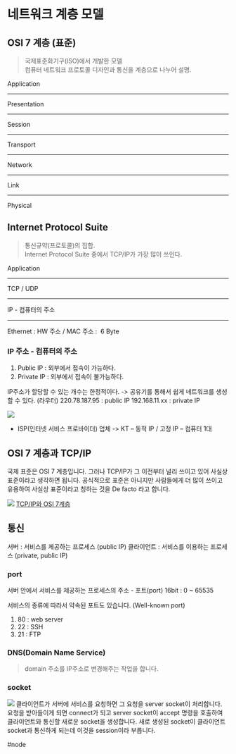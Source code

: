 # 네트워크 계층 모델
## OSI 7 계층 (표준)
> 국제표준화기구(ISO)에서 개발한 모델  
> 컴퓨터 네트워크 프로토콜 디자인과 통신을 계층으로 나누어 설명.  
   
Application	
- - - -
Presentation
- - - -
Session
- - - -
Transport    
- - - -
Network      
- - - -
Link 
- - - -
Physical     

## Internet Protocol Suite 
> 통신규약(프로토콜)의 집합.  
>  Internet Protocol Suite 중에서 TCP/IP가 가장 많이 쓰인다.  


 Application
- - - -
TCP / UDP
- - - -
IP - 컴퓨터의 주소
- - - -
Ethernet : HW 주소 / MAC 주소 :  6 Byte

### IP 주소 - 컴퓨터의 주소
1. Public IP :  외부에서 접속이 가능하다.
2. Private IP : 외부에서 접속이 불가능하다.

IP주소가 할당할 수 있는 개수는 한정적이다.
-> 공유기를 통해서 쉽게 네트워크를 생성할 수 있다. (라우터)
220.78.187.95 : public IP
192.168.11.xx : private IP

![](protocol-model/%E1%84%89%E1%85%B3%E1%84%8F%E1%85%B3%E1%84%85%E1%85%B5%E1%86%AB%E1%84%89%E1%85%A3%E1%86%BA%202018-10-08%20%E1%84%8B%E1%85%A9%E1%84%92%E1%85%AE%202.50.10.png)

* ISP(인터넷 서비스 프로바이더) 업체
->  KT – 동적 IP / 고정 IP – 컴퓨터 1대 

## OSI 7 계층과 TCP/IP
국제 표준은 OSI 7 계층입니다.
그러나 TCP/IP가 그 이전부터 널리 쓰이고 있어 사실상 표준이라고 생각하면 됩니다.
공식적으로 표준은 아니지만 사람들에게 더 많이 쓰이고 유용하여 사실상 표준이라고 칭하는 것을 De facto 라고 합니다.

![](protocol-model/BE541BD6-1338-4B35-8D8E-4E359FC0C320.png)
[TCP/IP와 OSI 7계층](https://www.google.co.kr/url?sa=i&rct=j&q=&esrc=s&source=images&cd=&ved=2ahUKEwjv5Oi6kfbdAhULWrwKHfxtCcMQjRx6BAgBEAU&url=http%3A%2F%2Fblog.happydong.kr%2F131&psig=AOvVaw0aldl3Jy1fbyFvML3GjbFd&ust=1539063742055956)

## 통신
서버 : 서비스를 제공하는 프로세스 (public IP)
클라이언트 : 서비스를 이용하는 프로세스 (private, public IP)
### port
서버 안에서 서비스를 제공하는 프로세스의 주소 - 포트(port) 
16bit : 0 ~ 65535

서비스의 종류에 따라서 약속된 포트도 있습니다. (Well-known port)
1. 80 : web server
2. 22 : SSH
3. 21 : FTP

### DNS(Domain Name Service)
> domain 주소를 IP주소로 변경해주는 작업을 합니다.  

### socket
![](protocol-model/%E1%84%89%E1%85%B3%E1%84%8F%E1%85%B3%E1%84%85%E1%85%B5%E1%86%AB%E1%84%89%E1%85%A3%E1%86%BA%202018-10-08%20%E1%84%8B%E1%85%A9%E1%84%92%E1%85%AE%202.56.46.png)
클라이언트가 서버에 서비스를 요청하면 그 요청을  server socket이 처리합니다.
요청을 받아들이게 되면 connect가 되고 server socket이 accept 명령을 호출하여  클라이언트와 통신할 새로운 socket을 생성합니다. 새로 생성된 socket이 클라이언트 socket과 통신하게 되는데 이것을 session이라 부릅니다.




#node